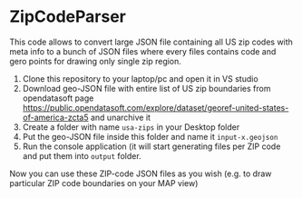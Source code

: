 # ZipCodeParser
This code allows to convert large JSON file containing all US zip codes with meta info to a bunch of JSON files where every files contains code and gero points for drawing only single zip region.


1) Clone this repository to your laptop/pc and open it in VS studio
2) Download geo-JSON file with entire list of US zip boundaries from opendatasoft page https://public.opendatasoft.com/explore/dataset/georef-united-states-of-america-zcta5 and unarchive it
3) Create a folder with name ```usa-zips``` in your Desktop folder
4) Put the geo-JSON file inside this folder and name it ```input-x.geojson```
5) Run the console application (it will start generating files per ZIP code and put them into ```output``` folder.

Now you can use these ZIP-code JSON files as you wish (e.g. to draw particular ZIP code boundaries on your MAP view)
